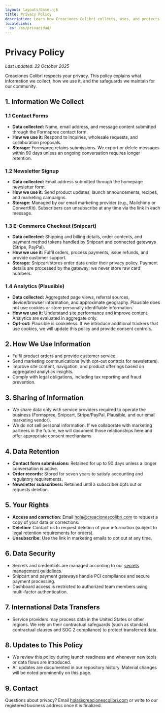 ```yaml
---
layout: layouts/base.njk
title: Privacy Policy
description: Learn how Creaciones Colibrí collects, uses, and protects customer data across forms, checkout, and analytics.
localeLinks:
  es: /es/privacidad/
---
```


# Privacy Policy

_Last updated: 22 October 2025_

Creaciones Colibrí respects your privacy. This policy explains what information we collect, how we use it, and the safeguards we maintain for our community.

## 1. Information We Collect

### 1.1 Contact Forms
- **Data collected:** Name, email address, and message content submitted through the Formspree contact form.
- **How we use it:** Respond to inquiries, wholesale requests, and collaboration proposals.
- **Storage:** Formspree retains submissions. We export or delete messages within 90 days unless an ongoing conversation requires longer retention.

### 1.2 Newsletter Signup
- **Data collected:** Email address submitted through the homepage newsletter form.
- **How we use it:** Send product updates, launch announcements, recipes, and marketing campaigns.
- **Storage:** Managed by our email marketing provider (e.g., Mailchimp or ConvertKit). Subscribers can unsubscribe at any time via the link in each message.

### 1.3 E-Commerce Checkout (Snipcart)
- **Data collected:** Shipping and billing details, order contents, and payment method tokens handled by Snipcart and connected gateways (Stripe, PayPal).
- **How we use it:** Fulfil orders, process payments, issue refunds, and provide customer support.
- **Storage:** Snipcart stores order data under their privacy policy. Payment details are processed by the gateway; we never store raw card numbers.

### 1.4 Analytics (Plausible)
- **Data collected:** Aggregated page views, referral sources, device/browser information, and approximate geography. Plausible does not use cookies or store personally identifiable information.
- **How we use it:** Understand site performance and improve content. Analytics are evaluated in aggregate only.
- **Opt-out:** Plausible is cookieless. If we introduce additional trackers that use cookies, we will update this policy and provide consent controls.

## 2. How We Use Information
- Fulfil product orders and provide customer service.
- Send marketing communications (with opt-out controls for newsletters).
- Improve site content, navigation, and product offerings based on aggregated analytics insights.
- Comply with legal obligations, including tax reporting and fraud prevention.

## 3. Sharing of Information
- We share data only with service providers required to operate the business (Formspree, Snipcart, Stripe/PayPal, Plausible, and our email marketing vendor).
- We do not sell personal information. If we collaborate with marketing partners in the future, we will document those relationships here and offer appropriate consent mechanisms.

## 4. Data Retention
- **Contact form submissions:** Retained for up to 90 days unless a longer conversation is active.
- **Order records:** Stored for seven years to satisfy accounting and regulatory requirements.
- **Newsletter subscribers:** Retained until a subscriber opts out or requests deletion.

## 5. Your Rights
- **Access and correction:** Email [hola@creacionescolibri.com](mailto:hola@creacionescolibri.com) to request a copy of your data or corrections.
- **Deletion:** Contact us to request deletion of your information (subject to legal retention requirements for orders).
- **Unsubscribe:** Use the link in marketing emails to opt out at any time.

## 6. Data Security
- Secrets and credentials are managed according to our [secrets management guidelines](../docs/operations/secrets-management.md).
- Snipcart and payment gateways handle PCI compliance and secure payment processing.
- Dashboard access is restricted to authorized team members using multi-factor authentication.

## 7. International Data Transfers
- Service providers may process data in the United States or other regions. We rely on their contractual safeguards (such as standard contractual clauses and SOC 2 compliance) to protect transferred data.

## 8. Updates to This Policy
- We review this policy during launch readiness and whenever new tools or data flows are introduced.
- All updates are documented in our repository history. Material changes will be noted prominently on this page.

## 9. Contact
Questions about privacy? Email [hola@creacionescolibri.com](mailto:hola@creacionescolibri.com) or write to our registered business address once it is finalized.
